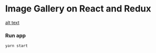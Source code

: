 # Image Gallery on React and Redux

[alt text](http://imgh.us/Screenshot_from_2017-03-18_23-29-09.png)

### Run app
```
yarn start
```
